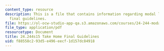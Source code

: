 ```yaml
---
content_type: resource
description: This is a file that contains information regarding modal logic take home
  final guidelines.
file: https://ol-ocw-studio-app-qa.s3.amazonaws.com/courses/24-244-modal-logic-spring-2015/f88558c293d5e496eecf1d157dc84918_MIT24_244S15_TakeHome.pdf
file_type: application/pdf
resourcetype: Document
title: 24.244s15 Take Home Final Guidelines
uid: f88558c2-93d5-e496-eecf-1d157dc84918
---
```

